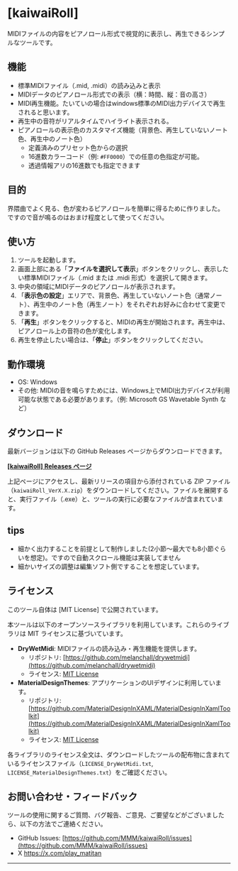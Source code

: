 # [kaiwaiRoll]

MIDIファイルの内容をピアノロール形式で視覚的に表示し、再生できるシンプルなツールです。

## 機能

* 標準MIDIファイル（.mid, .midi）の読み込みと表示
* MIDIデータのピアノロール形式での表示（横：時間、縦：音の高さ）
* MIDI再生機能。たいていの場合はwindows標準のMIDI出力デバイスで再生されると思います。
* 再生中の音符がリアルタイムでハイライト表示される。
* ピアノロールの表示色のカスタマイズ機能（背景色、再生していないノート色、再生中のノート色）
    * 定義済みのプリセット色からの選択
    * 16進数カラーコード（例: `#FF0000`）での任意の色指定が可能。
    * 透過情報アリの16進数でも指定できます
 

## 目的
界隈曲でよく見る、色が変わるピアノロールを簡単に得るために作りました。
ですので音が鳴るのはおまけ程度として使ってください。

## 使い方

1.  ツールを起動します。
2.  画面上部にある「**ファイルを選択して表示**」ボタンをクリックし、表示したい標準MIDIファイル（.mid または .midi 形式）を選択して開きます。
3.  中央の領域にMIDIデータのピアノロールが表示されます。
4.  「**表示色の設定**」エリアで、背景色、再生していないノート色（通常ノート）、再生中のノート色（再生ノート）をそれぞれお好みに合わせて変更できます。
5.  「**再生**」ボタンをクリックすると、MIDIの再生が開始されます。再生中は、ピアノロール上の音符の色が変化します。
6.  再生を停止したい場合は、「**停止**」ボタンをクリックしてください。

## 動作環境

* OS: Windows
* その他: MIDIの音を鳴らすためには、Windows上でMIDI出力デバイスが利用可能な状態である必要があります。（例: Microsoft GS Wavetable Synth など）

## ダウンロード

最新バージョンは以下の GitHub Releases ページからダウンロードできます。

[**[kaiwaiRoll] Releases ページ**](https://github.com/MMM/kaiwaiRoll/releases)

上記ページにアクセスし、最新リリースの項目から添付されている ZIP ファイル（`kaiwaiRoll_VerX.X.zip`）をダウンロードしてください。ファイルを展開すると、実行ファイル（.exe）と、ツールの実行に必要なファイルが含まれています。

## tips
* 細かく出力することを前提として制作しました(2小節～最大でも8小節ぐらいを想定)。ですので自動スクロール機能は実装してません
* 細かいサイズの調整は編集ソフト側ですることを想定しています。

## ライセンス

このツール自体は [MIT License] で公開されています。

本ツールは以下のオープンソースライブラリを利用しています。これらのライブラリは MIT ライセンスに基づいています。

* **DryWetMidi**: MIDIファイルの読み込み・再生機能を提供します。
    * リポジトリ: [https://github.com/melanchall/drywetmidi](https://github.com/melanchall/drywetmidi)
    * ライセンス: [MIT License](https://github.com/melanchall/drywetmidi/blob/master/LICENSE)
* **MaterialDesignThemes**: アプリケーションのUIデザインに利用しています。
    * リポジトリ: [https://github.com/MaterialDesignInXAML/MaterialDesignInXamlToolkit](https://github.com/MaterialDesignInXAML/MaterialDesignInXamlToolkit)
    * ライセンス: [MIT License](https://github.com/MaterialDesignInXAML/MaterialDesignInXamlToolkit/blob/dev/LICENSE)

各ライブラリのライセンス全文は、ダウンロードしたツールの配布物に含まれているライセンスファイル（`LICENSE_DryWetMidi.txt`, `LICENSE_MaterialDesignThemes.txt`）をご確認ください。

## お問い合わせ・フィードバック

ツールの使用に関するご質問、バグ報告、ご意見、ご要望などがございましたら、以下の方法でご連絡ください。

* GitHub Issues: [https://github.com/MMM/kaiwaiRoll/issues](https://github.com/MMM/kaiwaiRoll/issues)
* X https://x.com/play_matitan

---
